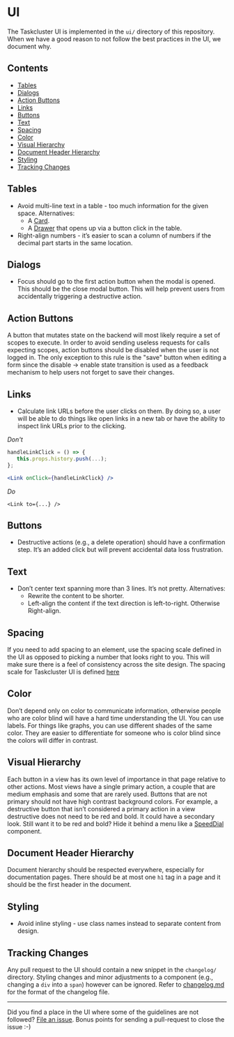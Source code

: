 # UI

The Taskcluster UI is implemented in the `ui/` directory of this repository.
When we have a good reason to not follow the best practices in the UI, we document why.

## Contents
* [Tables](#tables)
* [Dialogs](#dialogs)
* [Action Buttons](#action-buttons)
* [Links](#links)
* [Buttons](#buttons)
* [Text](#text)
* [Spacing](#spacing)
* [Color](#color)
* [Visual Hierarchy](#visual-hierarchy)
* [Document Header Hierarchy](#document-header-hierarchy)
* [Styling](#styling)
* [Tracking Changes](#tracking-changes)

## Tables
* Avoid multi-line text in a table - too much information for the given space. Alternatives:
  * A [Card](https://material-ui.com/components/cards/).
  * A [Drawer](https://material-ui.com/components/drawers/) that opens up via a button click in the table.
* Right-align numbers - it’s easier to scan a column of numbers if the decimal part starts in the same location.

## Dialogs
* Focus should go to the first action button when the modal is opened.
This should be the close modal button. This will help prevent users
from accidentally triggering a destructive action.

## Action Buttons

A button that mutates state on the backend will most likely require a
set of scopes to execute. In order to avoid sending useless requests for calls expecting scopes, action buttons should
be disabled when the user is not logged in. The only exception to this rule is the "save" button when editing a form
since the disable -> enable state transition is used as a feedback mechanism to help users not forget to save their
changes.

## Links
* Calculate link URLs before the user clicks on them. By doing so, a user will be able to do things like open links in a
new tab or have the ability to inspect link URLs prior to the clicking.

_Don't_

```jsx
handleLinkClick = () => {
   this.props.history.push(...);
};

<Link onClick={handleLinkClick} />
```

_Do_

```
<Link to={...} />
```

## Buttons
* Destructive actions (e.g., a delete operation) should have a confirmation step.
It’s an added click but will prevent accidental data loss frustration.

## Text
* Don’t center text spanning more than 3 lines. It’s not pretty. Alternatives:
  * Rewrite the content to be shorter.
  * Left-align the content if the text direction is left-to-right. Otherwise Right-align.

## Spacing
If you need to add spacing to an element, use the spacing scale defined in the UI as opposed to picking
a number that looks right to you. This will make sure there is a feel of consistency across the site design.
The spacing scale for Taskcluster UI is defined
[here](https://github.com/taskcluster/taskcluster/blob/8b32ca158622af8450626579ad1d4b9d8f1d3a85/ui/src/theme.js#L129-L134)

## Color
Don’t depend only on color to communicate information, otherwise people who are color blind will have a hard time
understanding the UI. You can use labels. For things like graphs, you can use different shades of the same color.
They are easier to differentiate for someone who is color blind since the colors will differ in contrast.

## Visual Hierarchy
Each button in a view has its own level of importance in that page relative to other actions.
Most views have a single primary action, a couple that are medium emphasis and some that are rarely used.
Buttons that are not primary should not have high contrast background colors.
For example, a destructive button that isn’t considered a primary action in a view destructive does not
need to be red and bold. It could have a secondary look. Still want it to be red and bold?
Hide it behind a menu like a [SpeedDial](https://material-ui.com/components/speed-dial/) component.

## Document Header Hierarchy
Document hierarchy should be respected everywhere, especially for documentation pages.
There should be at most one `h1` tag in a page and it should be the first header in the document.

## Styling
* Avoid inline styling - use class names instead to separate content from design.

## Tracking Changes
Any pull request to the UI should contain a new snippet in the
`changelog/` directory. Styling changes and minor adjustments to a
component (e.g., changing a `div` into a `span`) however can be ignored. Refer to
[changelog.md](https://github.com/taskcluster/taskcluster/blob/master/dev-docs/best-practices/changelog.md)
for the format of the changelog file.

---

Did you find a place in the UI where some of the guidelines are not followed?
[File an issue](https://github.com/taskcluster/taskcluster/issues/new/).
Bonus points for sending a pull-request to close the issue :-)
